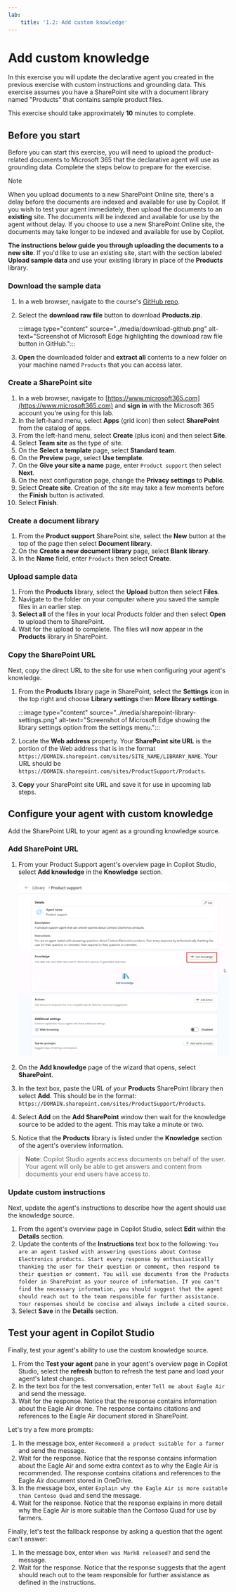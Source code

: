 ```yaml
---
lab:
    title: '1.2: Add custom knowledge'
---
```


# Add custom knowledge

In this exercise you will update the declarative agent you created in the previous exercise with custom instructions and grounding data. This exercise assumes you have a SharePoint site with a document library named "Products" that contains sample product files.

This exercise should take approximately **10** minutes to complete.

## Before you start

Before you can start this exercise, you will need to upload the product-related documents to Microsoft 365 that the declarative agent will use as grounding data. Complete the steps below to prepare for the exercise.

> [!NOTE]
> When you upload documents to a new SharePoint Online site, there's a delay before the documents are indexed and available for use by Copilot. If you wish to test your agent immediately, then upload the documents to an **existing** site. The documents will be indexed and available for use by the agent without delay. If you choose to use a new SharePoint Online site, the documents may take longer to be indexed and available for use by Copilot.
>
> **The instructions below guide you through uploading the documents to a new site**. If you'd like to use an existing site, start with the section labeled **Upload sample data** and use your existing library in place of the **Products** library.

### Download the sample data

1. In a web browser, navigate to the course's [GitHub repo](https://github.com/MicrosoftLearning/MS-4022-Extend-Microsoft-365-Copilot-in-Copilot-Studio/blob/master/Allfiles/Products.zip).
1. Select the **download raw file** button to download **Products.zip**.

    :::image type="content" source="../media/download-github.png" alt-text="Screenshot of Microsoft Edge highlighting the download raw file button in GitHub.":::

1. **Open** the downloaded folder and **extract all** contents to a new folder on your machine named `Products` that you can access later.

### Create a SharePoint site

1. In a web browser, navigate to [https://www.microsoft365.com](https://www.microsoft365.com) and **sign in** with the Microsoft 365 account you're using for this lab.
1. In the left-hand menu, select **Apps** (grid icon) then select **SharePoint** from the catalog of apps.
1. From the left-hand menu, select **Create** (plus icon) and then select **Site**.
1. Select **Team site** as the type of site.
1. On the **Select a template** page, select **Standard team**.
1. On the **Preview** page, select **Use template**.
1. On the **Give your site a name** page, enter `Product support` then select **Next**.
1. On the next configuration page, change the **Privacy settings** to **Public**.
1. Select **Create site**. Creation of the site may take a few moments before the **Finish** button is activated.
1. Select **Finish**.

### Create a document library

1. From the **Product support** SharePoint site, select the **New** button at the top of the page then select **Document library**.
1. On the **Create a new document library** page, select **Blank library**.
1. In the **Name** field, enter `Products` then select **Create**.

### Upload sample data

1. From the **Products** library, select the **Upload** button then select **Files**.
1. Navigate to the folder on your computer where you saved the sample files in an earlier step.
1. **Select all** of the files in your local Products folder and then select **Open** to upload them to SharePoint.
1. Wait for the upload to complete. The files will now appear in the **Products** library in SharePoint.

### Copy the SharePoint URL

Next, copy the direct URL to the site for use when configuring your agent's knowledge.

1. From the **Products** library page in SharePoint, select the **Settings** icon in the top right and choose **Library settings** then **More library settings**.

    :::image type="content" source="../media/sharepoint-library-settings.png" alt-text="Screenshot of Microsoft Edge showing the library settings option from the settings menu.":::

1. Locate the **Web address** property. Your **SharePoint site URL** is the portion of the Web address that is in the format `https://DOMAIN.sharepoint.com/sites/SITE_NAME/LIBRARY_NAME`. Your URL should be `https://DOMAIN.sharepoint.com/sites/ProductSupport/Products`.
1. **Copy** your SharePoint site URL and save it for use in upcoming lab steps.

## Configure your agent with custom knowledge

Add the SharePoint URL to your agent as a grounding  knowledge source.

### Add SharePoint URL

1. From your Product Support agent's overview page in Copilot Studio, select **Add knowledge** in the **Knowledge** section.

    ![Screenshot of Copilot Studio in Microsoft Edge highlighting the Add knowledge button for the Product support agent.](../Media/product-support-add-knowledge.png)

2. On the **Add knowledge** page of the wizard that opens, select **SharePoint**.
3. In the text box, paste the URL of your **Products** SharePoint library then select **Add**. This should be in the format: `https://DOMAIN.sharepoint.com/sites/ProductSupport/Products`.

4. Select **Add** on the **Add SharePoint** window then wait for the knowledge source to be added to the agent. This may take a minute or two.
5. Notice that the **Products** library is listed under the **Knowledge** section of the agent's overview information.

> **Note**: Copilot Studio agents access documents on behalf of the user. Your agent will only be able to get answers and content from documents your end users have access to.

### Update custom instructions

Next, update the agent's instructions to describe how the agent should use the knowledge source.

1. From the agent's overview page in Copilot Studio, select **Edit** within the **Details** section.
1. Update the contents of the **Instructions** text box to the following: `You are an agent tasked with answering questions about Contoso Electronics products. Start every response by enthusiastically thanking the user for their question or comment, then respond to their question or comment. You will use documents from the Products folder in SharePoint as your source of information. If you can't find the necessary information, you should suggest that the agent should reach out to the team responsible for further assistance. Your responses should be concise and always include a cited source.`
1. Select **Save** in the **Details** section.

## Test your agent in Copilot Studio

Finally, test your agent's ability to use the custom knowledge source.

1. From the **Test your agent** pane in your agent's overview page in Copilot Studio, select the **refresh** button to refresh the test pane and load your agent's latest changes.
1. In the text box for the test conversation, enter `Tell me about Eagle Air` and send the message.
1. Wait for the response. Notice that the response contains information about the Eagle Air drone. The response contains citations and references to the Eagle Air document stored in SharePoint.

Let's try a few more prompts:

1. In the message box, enter `Recommend a product suitable for a farmer` and send the message.
1. Wait for the response. Notice that the response contains information about the Eagle Air and some extra context as to why the Eagle Air is recommended. The response contains citations and references to the Eagle Air document stored in OneDrive.
1. In the message box, enter `Explain why the Eagle Air is more suitable than Contoso Quad` and send the message.
1. Wait for the response. Notice that the response explains in more detail why the Eagle Air is more suitable than the Contoso Quad for use by farmers.

Finally, let's test the fallback response by asking a question that the agent can't answer:

1. In the message box, enter `When was Mark8 released?` and send the message.
1. Wait for the response. Notice that the response suggests that the agent should reach out to the team responsible for further assistance as defined in the instructions.
